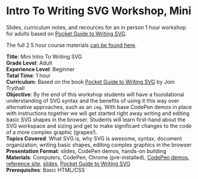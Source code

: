 # Intro To Writing SVG Workshop, Mini

Slides, curriculum notes, and recources for an in person 1 hour workshop for adults based on [Pocket Guide to Writing SVG](http://svgpocketguide.com/book/).

The full 2.5 hour course materials [can be found here](https://github.com/jonitrythall/svgworkshop). 

**Title**: Mini Intro To Writing SVG<br>
**Grade Level**: Adult<br>
**Experience Level**: Beginner<br>
**Total Time**: 1 hour<br>
**Curriculum**: Based on the book [Pocket Guide to Writing SVG](http://svgpocketguide.com/book/) by Joni Trythall<br>
**Objective**: By the end of this workshop students will have a foundational understanding of SVG syntax and the benefits of using it this way over alternative approaches, such as an `img`. With base CodePen demos in place with instructions together we will get started right away writing and editing basic SVG shapes in the browser. Students will learn first-hand about the SVG workspace and sizing and get to make significant changes to the code of a more complex graphic (grapes!).<br>
**Topics Covered**: What SVG is, why SVG is awesome, syntax, document organization, writing basic shapes, editing complex graphics in the browser<br>
**Presentation Format**: slides, CodePen demos, hands-on building<br>
**Materials**: Computers, CodePen, Chrome (pre-installed), [CodePen demos](http://codepen.io/collection/DVYpJK/), [reference site](http://jonitrythall.github.io/svgintro/), [slides](https://docs.google.com/presentation/d/1Lyn7tbcdFzygksPpH25ru8F6daJSyGetbexMR-Ru3P4/edit?usp=sharing), [Pocket Guide to Writing SVG](http://svgpocketguide.com/book/)<br>
**Prerequisites**: Basic HTML/CSS 

